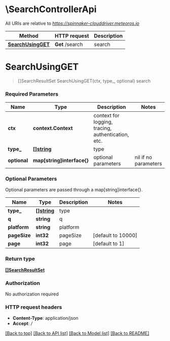 # \SearchControllerApi

All URIs are relative to *https://spinnaker-clouddriver.meteoros.io*

Method | HTTP request | Description
------------- | ------------- | -------------
[**SearchUsingGET**](SearchControllerApi.md#SearchUsingGET) | **Get** /search | search


# **SearchUsingGET**
> []SearchResultSet SearchUsingGET(ctx, type_, optional)
search

### Required Parameters

Name | Type | Description  | Notes
------------- | ------------- | ------------- | -------------
 **ctx** | **context.Context** | context for logging, tracing, authentication, etc.
  **type_** | [**[]string**](string.md)| type | 
 **optional** | **map[string]interface{}** | optional parameters | nil if no parameters

### Optional Parameters
Optional parameters are passed through a map[string]interface{}.

Name | Type | Description  | Notes
------------- | ------------- | ------------- | -------------
 **type_** | [**[]string**](string.md)| type | 
 **q** | **string**| q | 
 **platform** | **string**| platform | 
 **pageSize** | **int32**| pageSize | [default to 10000]
 **page** | **int32**| page | [default to 1]

### Return type

[**[]SearchResultSet**](SearchResultSet.md)

### Authorization

No authorization required

### HTTP request headers

 - **Content-Type**: application/json
 - **Accept**: */*

[[Back to top]](#) [[Back to API list]](../README.md#documentation-for-api-endpoints) [[Back to Model list]](../README.md#documentation-for-models) [[Back to README]](../README.md)

